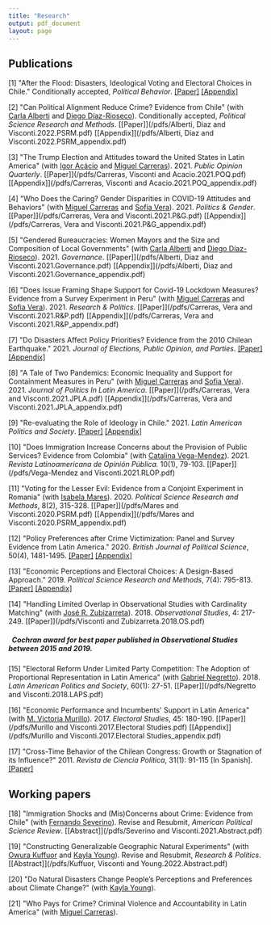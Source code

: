 ```yaml
---
title: "Research"
output: pdf_document
layout: page
---
```


## Publications 

[1] "After the Flood: Disasters, Ideological Voting and Electoral Choices in Chile." Conditionally accepted, *Political Behavior*. [[Paper]](/pdfs/Visconti.2022.POBE.pdf) [[Appendix]](/pdfs/Visconti.2022.POBE_appendix.pdf)   

[2] "Can Political Alignment Reduce Crime? Evidence from Chile" (with [Carla Alberti](http://www.cienciapolitica.uc.cl/profesores/planta-academica/alberti-carla) and [Diego Díaz-Rioseco](http://gobierno.uc.cl/es/escuela2/profesores/49-diaz-diego)). Conditionally accepted, *Political Science Research and Methods*. [[Paper]](/pdfs/Alberti, Diaz and Visconti.2022.PSRM.pdf) [[Appendix]](/pdfs/Alberti, Diaz and Visconti.2022.PSRM_appendix.pdf)   

[3] "The Trump Election and Attitudes toward the United States in Latin America" (with [Igor Acácio](https://ucriverside.academia.edu/IgorAcacio) and [Miguel Carreras](https://www.miguelcarreras.com/)). 2021. *Public Opinion Quarterly*. [[Paper]](/pdfs/Carreras, Visconti and Acacio.2021.POQ.pdf) [[Appendix]](/pdfs/Carreras, Visconti and Acacio.2021.POQ_appendix.pdf) 

[4] "Who Does the Caring?  Gender Disparities in COVID-19 Attitudes and Behaviors" (with [Miguel Carreras](https://www.miguelcarreras.com/) and [Sofia Vera](https://www.sofiabvera.com/)). 2021. *Politics & Gender*. [[Paper]](/pdfs/Carreras, Vera and Visconti.2021.P&G.pdf) [[Appendix]](/pdfs/Carreras, Vera and Visconti.2021.P&G_appendix.pdf) 

[5] "Gendered Bureaucracies: Women Mayors and the Size and Composition of Local Governments" (with [Carla Alberti](http://www.cienciapolitica.uc.cl/profesores/planta-academica/alberti-carla) and [Diego Díaz-Rioseco](https://gobierno.uc.cl/es/escuela2/profesores/49-diaz-diego)). 2021. *Governance*. [[Paper]](/pdfs/Alberti, Diaz and Visconti.2021.Governance.pdf) [[Appendix]](/pdfs/Alberti, Diaz and Visconti.2021.Governance_appendix.pdf)

[6] "Does Issue Framing Shape Support for Covid-19 Lockdown Measures? Evidence from a Survey Experiment in
Peru" (with [Miguel Carreras](https://www.miguelcarreras.com/) and [Sofia Vera](https://www.sofiabvera.com/)). 2021. *Research & Politics*. [[Paper]](/pdfs/Carreras, Vera and Visconti.2021.R&P.pdf) [[Appendix]](/pdfs/Carreras, Vera and Visconti.2021.R&P_appendix.pdf)  

[7] "Do Disasters Affect Policy Priorities? Evidence from the 2010 Chilean Earthquake." 2021. *Journal of Elections, Public Opinion, and Parties*. [[Paper]](/pdfs/Visconti.2021.JEPOP.pdf) [[Appendix]](/pdfs/Visconti.2021.JEPOP_appendix.pdf) 

[8] "A Tale of Two Pandemics: Economic Inequality and Support for Containment Measures in Peru" (with [Miguel Carreras](https://www.miguelcarreras.com/) and [Sofia Vera](https://www.sofiabvera.com/)). 2021. *Journal of Politics In Latin America*. [[Paper]](/pdfs/Carreras, Vera and Visconti.2021.JPLA.pdf) [[Appendix]](/pdfs/Carreras, Vera and Visconti.2021.JPLA_appendix.pdf) 

[9] "Re-evaluating the Role of Ideology in Chile." 2021. *Latin American Politics and Society*. [[Paper]](/pdfs/Visconti.2021.LAPS.pdf) [[Appendix]](/pdfs/Visconti.2021.LAPS_appendix.pdf)

[10] "Does Immigration Increase Concerns about the Provision of Public Services? Evidence from Colombia" (with [Catalina Vega-Mendez](https://cla.purdue.edu/academic/polsci/people/graduate-students.html)). 2021. *Revista Latinoamericana de Opinión Pública.* 10(1), 79-103. [[Paper]](/pdfs/Vega-Mendez and Visconti.2021.RLOP.pdf) 

[11] "Voting for the Lesser Evil: Evidence from a Conjoint Experiment in Romania" (with [Isabela Mares](https://politicalscience.yale.edu/people/isabela-mares)). 2020. *Political Science Research and Methods*, 8(2), 315-328. [[Paper]](/pdfs/Mares and Visconti.2020.PSRM.pdf) [[Appendix]](/pdfs/Mares and Visconti.2020.PSRM_appendix.pdf)

[12] "Policy Preferences after Crime Victimization: Panel and Survey Evidence from Latin America." 2020. *British Journal of Political Science*, 50(4), 1481-1495. [[Paper]](/pdfs/Visconti.2019.BJPS.pdf) [[Appendix]](/pdfs/Visconti.2019.BJPS_appendix.pdf)

[13] "Economic Perceptions and Electoral Choices: A Design-Based Approach." 2019. *Political Science Research and Methods*, 7(4): 795-813. [[Paper]](/pdfs/Visconti.2019.PSRM.pdf) [[Appendix]](/pdfs/Visconti.2019.PSRM_appendix.pdf)

[14] "Handling Limited Overlap in Observational Studies with Cardinality Matching" (with [José R. Zubizarreta](http://jrzubizarreta.com/)). 2018. *Observational Studies*, 4: 217-249. [[Paper]](/pdfs/Visconti and Zubizarreta.2018.OS.pdf)

##### &nbsp; Cochran award for best paper published in Observational Studies between 2015 and 2019.

[15] "Electoral Reform Under Limited Party Competition: The Adoption of Proportional Representation in Latin America" (with [Gabriel Negretto](http://www.cienciapolitica.uc.cl/profesores/planta-academica/negretto-gabriel)). 2018. *Latin American Politics and Society*, 60(1): 27-51. [[Paper]](/pdfs/Negretto and Visconti.2018.LAPS.pdf)

[16] "Economic Performance and Incumbents' Support in Latin America" (with [M. Victoria Murillo](https://mariavictoriamurillo.com/)). 2017. *Electoral Studies*, 45: 180-190. [[Paper]](/pdfs/Murillo and Visconti.2017.Electoral Studies.pdf) [[Appendix]](/pdfs/Murillo and Visconti.2017.Electoral Studies_appendix.pdf) 

[17] "Cross-Time Behavior of the Chilean Congress: Growth or Stagnation of its Influence?" 2011. *Revista de Ciencia Política*, 31(1): 91-115 [In Spanish]. 
[[Paper]](/pdfs/Visconti.2011.RCP.pdf)

## Working papers

[18] "Immigration Shocks and (Mis)Concerns about Crime: Evidence from Chile" (with [Fernando Severino](https://www.csudh.edu/communications/faculty/fernando-severino)). Revise and Resubmit, *American Political Science Review*. [[Abstract]](/pdfs/Severino and Visconti.2021.Abstract.pdf)

[19] "Constructing Generalizable Geographic Natural Experiments" (with [Owura Kuffuor](https://www.cla.purdue.edu/directory/profiles/owura-kuffuor.html) and [Kayla Young](https://cla.purdue.edu/directory/profiles/kayla-young.html)). Revise
and Resubmit, *Research & Politics*. [[Abstract]](/pdfs/Kuffuor, Visconti and Young.2022.Abstract.pdf)

[20] "Do Natural Disasters Change People’s Perceptions and Preferences about Climate Change?" (with [Kayla Young](https://cla.purdue.edu/directory/profiles/kayla-young.html)).

[21] "Who Pays for Crime? Criminal Violence and Accountability in Latin America" (with [Miguel Carreras](https://www.miguelcarreras.com/)).

